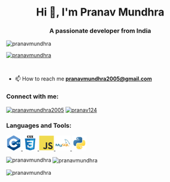 <h1 align="center">Hi 👋, I'm Pranav Mundhra</h1>
<h3 align="center">A passionate developer from India</h3>

<p align="left"> <img src="https://komarev.com/ghpvc/?username=pranavmundhra&label=Profile%20views&color=0e75b6&style=flat" alt="pranavmundhra" /> </p>

<p align="left"> <a href="https://github.com/ryo-ma/github-profile-trophy"><img src="https://github-profile-trophy.vercel.app/?username=pranavmundhra" alt="pranavmundhra" /></a> </p>

<p align="left"> <a href="https://twitter.com/" target="blank"><img src="https://img.shields.io/twitter/follow/?logo=twitter&style=for-the-badge" alt="" /></a> </p>

- 📫 How to reach me **pranavmundhra2005@gmail.com**

<h3 align="left">Connect with me:</h3>
<p align="left">
<a href="https://instagram.com/pranavmundhra2005" target="blank"><img align="center" src="https://raw.githubusercontent.com/rahuldkjain/github-profile-readme-generator/master/src/images/icons/Social/instagram.svg" alt="pranavmundhra2005" height="30" width="40" /></a>
<a href="https://www.codechef.com/users/pranav124" target="blank"><img align="center" src="https://cdn.jsdelivr.net/npm/simple-icons@3.1.0/icons/codechef.svg" alt="pranav124" height="30" width="40" /></a>
</p>

<h3 align="left">Languages and Tools:</h3>
<p align="left"> <a href="https://www.w3schools.com/cpp/" target="_blank" rel="noreferrer"> <img src="https://raw.githubusercontent.com/devicons/devicon/master/icons/cplusplus/cplusplus-original.svg" alt="cplusplus" width="40" height="40"/> </a> <a href="https://www.w3schools.com/css/" target="_blank" rel="noreferrer"> <img src="https://raw.githubusercontent.com/devicons/devicon/master/icons/css3/css3-original-wordmark.svg" alt="css3" width="40" height="40"/> </a> <a href="https://developer.mozilla.org/en-US/docs/Web/JavaScript" target="_blank" rel="noreferrer"> <img src="https://raw.githubusercontent.com/devicons/devicon/master/icons/javascript/javascript-original.svg" alt="javascript" width="40" height="40"/> </a> <a href="https://www.mysql.com/" target="_blank" rel="noreferrer"> <img src="https://raw.githubusercontent.com/devicons/devicon/master/icons/mysql/mysql-original-wordmark.svg" alt="mysql" width="40" height="40"/> </a> <a href="https://www.python.org" target="_blank" rel="noreferrer"> <img src="https://raw.githubusercontent.com/devicons/devicon/master/icons/python/python-original.svg" alt="python" width="40" height="40"/> </a> </p>

<p><img align="left" src="https://github-readme-stats.vercel.app/api/top-langs?username=pranavmundhra&show_icons=true&locale=en&layout=compact" alt="pranavmundhra" /></p>

<p>&nbsp;<img align="center" src="https://github-readme-stats.vercel.app/api?username=pranavmundhra&show_icons=true&locale=en" alt="pranavmundhra" /></p>

<p><img align="center" src="https://github-readme-streak-stats.herokuapp.com/?user=pranavmundhra&" alt="pranavmundhra" /></p>
